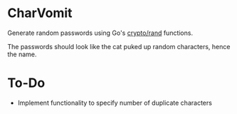 
# CharVomit

Generate random passwords using Go's
[crypto/rand](https://golang.org/pkg/crypto/rand/) functions.

The passwords should look like the cat puked up random characters,
hence the name.

# To-Do
* Implement functionality to specify number of duplicate characters


